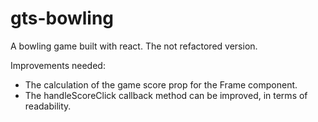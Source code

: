 # gts-bowling
A bowling game built with react. The not refactored version.

Improvements needed:
  * The calculation of the game score prop for the Frame component.
  * The handleScoreClick callback method can be improved, in terms of readability.
